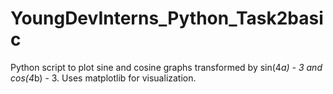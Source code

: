 # YoungDevInterns_Python_Task2basic
Python script to plot sine and cosine graphs transformed by sin(4*a) - 3 and cos(4*b) - 3. Uses matplotlib for visualization.
